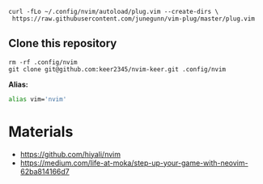 
```
curl -fLo ~/.config/nvim/autoload/plug.vim --create-dirs \
 https://raw.githubusercontent.com/junegunn/vim-plug/master/plug.vim
```


## Clone this repository

``` 
rm -rf .config/nvim
git clone git@github.com:keer2345/nvim-keer.git .config/nvim
```

**Alias:**
``` sh
alias vim='nvim'
```


# Materials

- https://github.com/hiyali/nvim
- https://medium.com/life-at-moka/step-up-your-game-with-neovim-62ba814166d7
